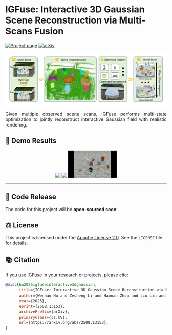 # IGFuse: Interactive 3D Gaussian Scene Reconstruction via Multi-Scans Fusion



[![Project page](https://img.shields.io/badge/project%20page-IGFuse-blue)](https://whhu7.github.io/IGFuse/)
[![arXiv](https://img.shields.io/badge/arXiv-2508.13153-b31b1b.svg?logo=arxiv)](https://arxiv.org/abs/2508.13153)

<div style="background-color:white; padding:10px; display:inline-block;">
 <img src="https://github.com/whhu7/IGFuse-code/blob/main/assets/figure.png">
</div>
<p align="justify">Given multiple observed scene scans, IGFuse performs multi-state optimization to jointly reconstruct interactive Gaussian field with realistic rendering.</p>

## 🎥 Demo Results

<p align="center">
  <img src="assets/demo1.gif" width="30%" />
  <img src="assets/demo2.gif" width="30%" />
  <img src="assets/demo3.gif" width="30%" />
</p>

---
## 🚀 Code Release
The code for this project will be **open-sourced soon**!

## ⚖️ License
This project is licensed under the [Apache License 2.0](LICENSE). See the `LICENSE` file for details.


## 📚 Citation
If you use IGFuse in your research or projects, please cite:

```bibtex
@misc{hu2025igfuseinteractive3dgaussian,
      title={IGFuse: Interactive 3D Gaussian Scene Reconstruction via Multi-Scans Fusion}, 
      author={Wenhao Hu and Zesheng Li and Haonan Zhou and Liu Liu and Xuexiang Wen and Zhizhong Su and Xi Li and Gaoang Wang},
      year={2025},
      eprint={2508.13153},
      archivePrefix={arXiv},
      primaryClass={cs.CV},
      url={https://arxiv.org/abs/2508.13153}, 
}
```
